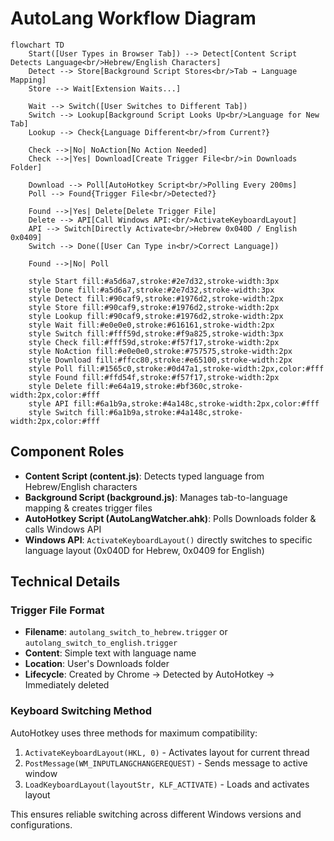 # AutoLang Workflow Diagram

```mermaid
flowchart TD
    Start([User Types in Browser Tab]) --> Detect[Content Script Detects Language<br/>Hebrew/English Characters]
    Detect --> Store[Background Script Stores<br/>Tab → Language Mapping]
    Store --> Wait[Extension Waits...]
    
    Wait --> Switch([User Switches to Different Tab])
    Switch --> Lookup[Background Script Looks Up<br/>Language for New Tab]
    Lookup --> Check{Language Different<br/>from Current?}
    
    Check -->|No| NoAction[No Action Needed]
    Check -->|Yes| Download[Create Trigger File<br/>in Downloads Folder]
    
    Download --> Poll[AutoHotkey Script<br/>Polling Every 200ms]
    Poll --> Found{Trigger File<br/>Detected?}
    
    Found -->|Yes| Delete[Delete Trigger File]
    Delete --> API[Call Windows API:<br/>ActivateKeyboardLayout]
    API --> Switch[Directly Activate<br/>Hebrew 0x040D / English 0x0409]
    Switch --> Done([User Can Type in<br/>Correct Language])
    
    Found -->|No| Poll
    
    style Start fill:#a5d6a7,stroke:#2e7d32,stroke-width:3px
    style Done fill:#a5d6a7,stroke:#2e7d32,stroke-width:3px
    style Detect fill:#90caf9,stroke:#1976d2,stroke-width:2px
    style Store fill:#90caf9,stroke:#1976d2,stroke-width:2px
    style Lookup fill:#90caf9,stroke:#1976d2,stroke-width:2px
    style Wait fill:#e0e0e0,stroke:#616161,stroke-width:2px
    style Switch fill:#fff59d,stroke:#f9a825,stroke-width:3px
    style Check fill:#fff59d,stroke:#f57f17,stroke-width:2px
    style NoAction fill:#e0e0e0,stroke:#757575,stroke-width:2px
    style Download fill:#ffcc80,stroke:#e65100,stroke-width:2px
    style Poll fill:#1565c0,stroke:#0d47a1,stroke-width:2px,color:#fff
    style Found fill:#ffd54f,stroke:#f57f17,stroke-width:2px
    style Delete fill:#e64a19,stroke:#bf360c,stroke-width:2px,color:#fff
    style API fill:#6a1b9a,stroke:#4a148c,stroke-width:2px,color:#fff
    style Switch fill:#6a1b9a,stroke:#4a148c,stroke-width:2px,color:#fff
```

## Component Roles

- **Content Script (content.js)**: Detects typed language from Hebrew/English characters
- **Background Script (background.js)**: Manages tab-to-language mapping & creates trigger files
- **AutoHotkey Script (AutoLangWatcher.ahk)**: Polls Downloads folder & calls Windows API
- **Windows API**: `ActivateKeyboardLayout()` directly switches to specific language layout (0x040D for Hebrew, 0x0409 for English)

## Technical Details

### Trigger File Format
- **Filename**: `autolang_switch_to_hebrew.trigger` or `autolang_switch_to_english.trigger`
- **Content**: Simple text with language name
- **Location**: User's Downloads folder
- **Lifecycle**: Created by Chrome → Detected by AutoHotkey → Immediately deleted

### Keyboard Switching Method
AutoHotkey uses three methods for maximum compatibility:
1. `ActivateKeyboardLayout(HKL, 0)` - Activates layout for current thread
2. `PostMessage(WM_INPUTLANGCHANGEREQUEST)` - Sends message to active window
3. `LoadKeyboardLayout(layoutStr, KLF_ACTIVATE)` - Loads and activates layout

This ensures reliable switching across different Windows versions and configurations.
